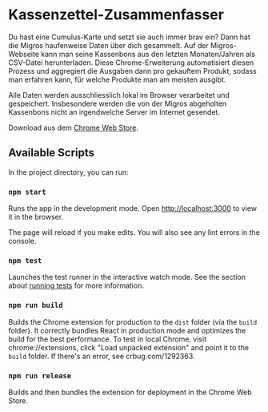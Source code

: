 # Kassenzettel-Zusammenfasser

Du hast eine Cumulus-Karte und setzt sie auch immer brav ein? Dann hat die Migros haufenweise Daten über dich gesammelt.
Auf der Migros-Webseite kann man seine Kassenbons aus den letzten Monaten/Jahren als CSV-Datei herunterladen.
Diese Chrome-Erweiterung automatisiert diesen Prozess und aggregiert die Ausgaben dann pro gekauftem Produkt,
sodass man erfahren kann, für welche Produkte man am meisten ausgibt.

Alle Daten werden ausschliesslich lokal im Browser verarbeitet und gespeichert.
Insbesondere werden die von der Migros abgeholten Kassenbons nicht an irgendwelche Server im Internet gesendet.

Download aus dem [Chrome Web Store](https://chrome.google.com/webstore/detail/kassenzettel/hpmncdpjaaiopnpanfjdkiinodlniekp).

## Available Scripts

In the project directory, you can run:

### `npm start`

Runs the app in the development mode.
Open [http://localhost:3000](http://localhost:3000) to view it in the browser.

The page will reload if you make edits.
You will also see any lint errors in the console.

### `npm test`

Launches the test runner in the interactive watch mode.
See the section about [running tests](https://facebook.github.io/create-react-app/docs/running-tests) for more information.

### `npm run build`

Builds the Chrome extension for production to the `dist` folder (via the `build` folder).
It correctly bundles React in production mode and optimizes the build for the best performance.
To test in local Chrome, visit chrome://extensions, click "Load unpacked extension" and point it to the `build` folder.
If there's an error, see crbug.com/1292363.

### `npm run release`

Builds and then bundles the extension for deployment in the Chrome Web Store.
